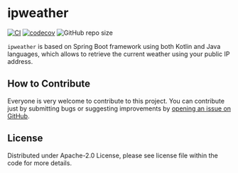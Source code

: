 # ipweather
[![CI](https://github.com/NicoMincuzzi/ipweather/actions/workflows/gradle.yml/badge.svg)](https://github.com/NicoMincuzzi/ipweather/actions/workflows/gradle.yml)
[![codecov](https://codecov.io/gh/NicoMincuzzi/ipweather/branch/master/graph/badge.svg?token=ZIFQSMBMGR)](https://codecov.io/gh/NicoMincuzzi/ipweather)
![GitHub repo size](https://img.shields.io/github/repo-size/NicoMincuzzi/ipweather)

`ipweather` is based on Spring Boot framework using both Kotlin and Java languages, which allows to retrieve the current weather using your public IP address.

## How to Contribute

Everyone is very welcome to contribute to this project. You can contribute just by submitting bugs or suggesting improvements by
[opening an issue on GitHub](https://github.com/NicoMincuzzi/ipweather/issues).

## License

Distributed under Apache-2.0 License, please see license file within the code for more details.
